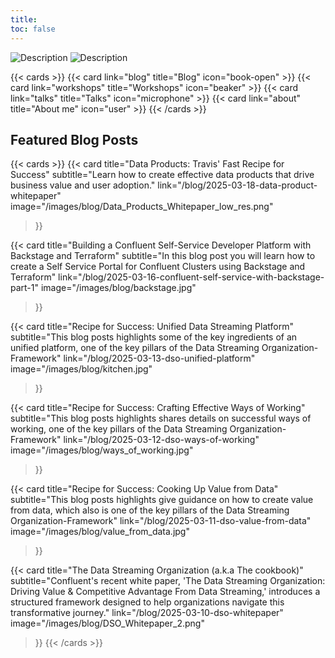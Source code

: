 ```yaml
---
title: 
toc: false
---
```

 
<div class="image-container transparent-bg">
  <img src="/images/homepage/logo-name-transparent.png" alt="Description" class="light-image" style="max-width: 100%; height: auto; background-color:#ffffff;">
  <img src="/images/homepage/logo-name-dark.png" alt="Description" class="dark-image" style="max-width: 100%; height: auto;">
</div>

{{< cards >}}
  {{< card link="blog" title="Blog" icon="book-open" >}}
  {{< card link="workshops" title="Workshops" icon="beaker" >}}
  {{< card link="talks" title="Talks" icon="microphone" >}}
  {{< card link="about" title="About me" icon="user" >}}
{{< /cards >}}

## Featured Blog Posts

{{< cards >}}
  {{< card 
    title="Data Products: Travis' Fast Recipe for Success"
    subtitle="Learn how to create effective data products that drive business value and user adoption."
    link="/blog/2025-03-18-data-product-whitepaper"
    image="/images/blog/Data_Products_Whitepaper_low_res.png" 
  >}}
  
  {{< card 
    title="Building a Confluent Self-Service Developer Platform with Backstage and Terraform"
    subtitle="In this blog post you will learn how to create a Self Service Portal for Confluent Clusters using Backstage and Terraform"
    link="/blog/2025-03-16-confluent-self-service-with-backstage-part-1"
    image="/images/blog/backstage.jpg" 
  >}}
  
  {{< card 
    title="Recipe for Success: Unified Data Streaming Platform"
    subtitle="This blog posts highlights some of the key ingredients of an unified platform, one of the key pillars of the Data Streaming Organization-Framework"
    link="/blog/2025-03-13-dso-unified-platform"
    image="/images/blog/kitchen.jpg" 
  >}}

  {{< card 
    title="Recipe for Success: Crafting Effective Ways of Working"
    subtitle="This blog posts highlights shares details on successful ways of working, one of the key pillars of the Data Streaming Organization-Framework"
    link="/blog/2025-03-12-dso-ways-of-working"
    image="/images/blog/ways_of_working.jpg" 
  >}}

  {{< card 
    title="Recipe for Success: Cooking Up Value from Data"
    subtitle="This blog posts highlights give guidance on how to create value from data, which also is one of the key pillars of the Data Streaming Organization-Framework"
    link="/blog/2025-03-11-dso-value-from-data"
    image="/images/blog/value_from_data.jpg" 
  >}}

  {{< card 
    title="The Data Streaming Organization (a.k.a The cookbook)"
    subtitle="Confluent's recent white paper, 'The Data Streaming Organization: Driving Value & Competitive Advantage From Data Streaming,' introduces a structured framework designed to help organizations navigate this transformative journey."
    link="/blog/2025-03-10-dso-whitepaper"
    image="/images/blog/DSO_Whitepaper_2.png" 
  >}}
{{< /cards >}}


